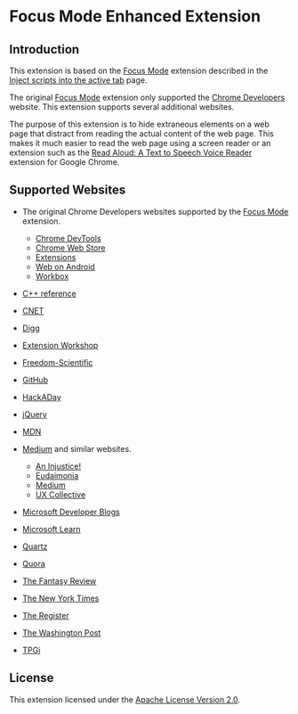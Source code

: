 # Focus Mode Enhanced Extension

## Introduction

This extension is based on the [Focus Mode][1] extension described in the [Inject scripts into the active tab][2] page.

The original [Focus Mode][1] extension only supported the [Chrome Developers][3] website. This extension supports several additional websites.

The purpose of this extension is to hide extraneous elements on a web page that distract from reading the actual content of the web page. This makes it much easier to read the web page using a screen reader or an extension such as the [Read Aloud: A Text to Speech Voice Reader][4] extension for Google Chrome.

## Supported Websites

* The original Chrome Developers websites supported by the [Focus Mode][1] extension.

   - [Chrome DevTools](https://developer.chrome.com/docs/devtools)
   - [Chrome Web Store](https://developer.chrome.com/docs/webstore)
   - [Extensions](https://developer.chrome.com/docs/extensions)
   - [Web on Android](https://developer.chrome.com/docs/android/)
   - [Workbox](https://developer.chrome.com/docs/workbox)

* [C++ reference][5]
* [CNET][19]
* [Digg][21]
* [Extension Workshop][6]
* [Freedom-Scientific][24]
* [GitHub][7]
* [HackADay][8]
* [jQuery][9]
* [MDN][10]
* [Medium][20] and similar websites.

  - [An Injustice!](https://aninjusticemag.com/)
  - [Eudaimonia](https://eand.co/)
  - [Medium](https://medium.com/)
  - [UX Collective](https://uxdesign.cc/)

* [Microsoft Developer Blogs][11]
* [Microsoft Learn][12]
* [Quartz][13]
* [Quora][22]
* [The Fantasy Review][23]
* [The New York Times][14]
* [The Register][15]
* [The Washington Post][16]
* [TPGi][17]

## License

This extension licensed under the [Apache License Version 2.0][18].


[1]: <https://github.com/GoogleChrome/chrome-extensions-samples/tree/main/functional-samples/tutorial.focus-mode>
[2]: <https://developer.chrome.com/docs/extensions/mv3/getstarted/tut-focus-mode/>
[3]: <https://developer.chrome.com/>
[4]: <https://chrome.google.com/webstore/detail/read-aloud-a-text-to-spee/hdhinadidafjejdhmfkjgnolgimiaplp>
[5]: <https://en.cppreference.com/>
[6]: <https://extensionworkshop.com/>
[7]: <https://github.com/>
[8]: <https://hackaday.com/>
[9]: <https://api.jquery.com>
[10]: <https://developer.mozilla.org/en-US/docs/>
[11]: <https://devblogs.microsoft.com/>
[12]: <https://learn.microsoft.com>
[13]: <https://qz.com/>
[14]: <https://www.nytimes.com/>
[15]: <https://www.theregister.com/>
[16]: <https://www.washingtonpost.com/>
[17]: <https://www.tpgi.com/>
[18]: <https://www.apache.org/licenses/LICENSE-2.0>
[19]: <https://www.cnet.com/>
[20]: <https://medium.com/>
[21]: <https://digg.com/>
[22]: <https://www.quora.com/>
[23]: <https://thefantasyreviews.com/>
[24]: <https://www.freedomscientific.com/>
